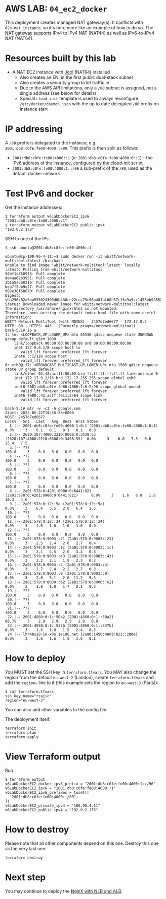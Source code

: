 # AWS LAB: `04_ec2_docker`

This deployment creates managed NAT gateway(s). It conflicts with `02b_nat_instance`, so it's here more like an example of how to do so.
The NAT gateway supports IPv4 to IPv4 NAT (NAT44) as well as IPv6-to-IPv4 NAT (NAT64).

# Resources built by this lab

- A NAT EC2 instance with [Jool](http://jool.mx/) (NAT64) installed
  - Also creates an ENI in the first public dual-stack subnet
  - Also creates a security group to let traffic in
  - Due to the AWS API limitations, only a `/80` subnet is assigned, not a single address (see below for details)
  - Special `cloud-init` template is used to always reconfigure `/etc/docker/daemon.json` with the up to date delegated `/80` prefix on instance start

# IP addressing

A `/80` prefix is delegated to the instance, e.g. `2001:db8:c0fe:fe00:4000::/80`. This prefix is then split as follows:

- `2001:db8:c0fe:fe00:4000::1` (or `2001:db8:c0fe:fe00:4000:0::1`) - the IPv6 address of the instance, configured by the cloud-init script
- `2001:db8:c0fe:fe00:4000:1::/96` a sub-prefix of the `/80`, used as the default docker network

# Test IPv6 and docker

Get the instance addresses:

```
$ terraform output v6LabDockerEC2_ipv6
"2001:db8:c0fe:fe00:4000::1"
$ terraform output v6LabDockerEC2_public_ipv4
"192.0.2.173"
```

SSH to one of the IPs:

```
$ ssh ubuntu@2001:db8:c0fe:fe00:4000::1

ubuntu@ip-100-96-4-11:~$ sudo docker run -it wbitt/network-multitool:latest /bin/bash
Unable to find image 'wbitt/network-multitool:latest' locally
latest: Pulling from wbitt/network-multitool
59bf1c3509f3: Pull complete
de4aa02b3951: Pull complete
3b1a5a3b831b: Pull complete
bea7f2db9e27: Pull complete
999e38f68670: Pull complete
Digest: sha256:82a5ea955024390d6b438ce22ccc75c98b481bf00e57c13e9a9cc1458eb92652
Status: Downloaded newer image for wbitt/network-multitool:latest
The directory /usr/share/nginx/html is not mounted.
Therefore, over-writing the default index.html file with some useful information:
WBITT Network MultiTool (with NGINX) - 2457d7ed6677 - 172.17.0.2 - HTTP: 80 , HTTPS: 443 . (Formerly praqma/network-multitool)
bash-5.1# ip a
1: lo: <LOOPBACK,UP,LOWER_UP> mtu 65536 qdisc noqueue state UNKNOWN group default qlen 1000
    link/loopback 00:00:00:00:00:00 brd 00:00:00:00:00:00
    inet 127.0.0.1/8 scope host lo
       valid_lft forever preferred_lft forever
    inet6 ::1/128 scope host
       valid_lft forever preferred_lft forever
6: eth0@if7: <BROADCAST,MULTICAST,UP,LOWER_UP> mtu 1500 qdisc noqueue state UP group default
    link/ether 02:42:ac:11:00:02 brd ff:ff:ff:ff:ff:ff link-netnsid 0
    inet 172.17.0.2/16 brd 172.17.255.255 scope global eth0
       valid_lft forever preferred_lft forever
    inet6 2001:db8:c0fe:fe00:4000:1:0:2/96 scope global nodad
       valid_lft forever preferred_lft forever
    inet6 fe80::42:acff:fe11:2/64 scope link
       valid_lft forever preferred_lft forever

bash-5.1# mtr -w -c3 -b google.com
Start: 2022-05-22T19:36:53+0000
HOST: 2457d7ed6677                                                          Loss%   Snt   Last   Avg  Best  Wrst StDev
  1.|-- 2001:db8:c0fe:fe00:4000:1:0:1 (2001:db8:c0fe:fe00:4000:1:0:1)          0.0%     3    0.1   0.1   0.1   0.1   0.0
  2.|-- 2620:107:4000:2210:8000:0:3438:55 (2620:107:4000:2210:8000:0:3438:55)  0.0%     3    0.6   7.5   0.6  15.4   7.5
  3.|-- ???                                                                   100.0     3    0.0   0.0   0.0   0.0   0.0
  4.|-- ???                                                                   100.0     3    0.0   0.0   0.0   0.0   0.0
  5.|-- ???                                                                   100.0     3    0.0   0.0   0.0   0.0   0.0
  6.|-- ???                                                                   100.0     3    0.0   0.0   0.0   0.0   0.0
  7.|-- ???                                                                   100.0     3    0.0   0.0   0.0   0.0   0.0
  8.|-- 2a01:578:0:4201:8000:0:6441:821 (2a01:578:0:4201:8000:0:6441:821)      0.0%     3    1.6   6.8   1.6  10.3   4.6
  9.|-- 2a01:578:0:12::5a (2a01:578:0:12::5a)                                  0.0%     3    6.4   3.5   2.0   6.4   2.5
 10.|-- ???                                                                   100.0     3    0.0   0.0   0.0   0.0   0.0
 11.|-- 2a01:578:0:12::24 (2a01:578:0:12::24)                                  0.0%     3    1.6   1.6   1.6   1.6   0.0
 12.|-- ???                                                                   100.0     3    0.0   0.0   0.0   0.0   0.0
 13.|-- 2a01:578:0:9003::21 (2a01:578:0:9003::21)                              0.0%     3    2.5   2.4   2.0   2.7   0.4
 14.|-- 2a01:578:0:9003::1c (2a01:578:0:9003::1c)                              0.0%     3    2.1   2.5   2.0   3.4   0.8
 15.|-- 2a01:578:0:9003::43 (2a01:578:0:9003::43)                              0.0%     3    2.2   2.1   1.9   2.3   0.2
 16.|-- 2a01:578:0:9003::4 (2a01:578:0:9003::4)                                0.0%     3    2.7   2.4   2.2   2.7   0.3
 17.|-- 2a01:578:0:9003::9 (2a01:578:0:9003::9)                                0.0%     3    2.0   5.1   2.0  11.2   5.3
 18.|-- 2a01:578:0:8000::62 (2a01:578:0:8000::62)                              0.0%     3    1.8   1.8   1.7   2.1   0.2
 19.|-- ???                                                                   100.0     3    0.0   0.0   0.0   0.0   0.0
 20.|-- ???                                                                   100.0     3    0.0   0.0   0.0   0.0   0.0
 21.|-- ???                                                                   100.0     3    0.0   0.0   0.0   0.0   0.0
 22.|-- 2001:4860:0:1::50a2 (2001:4860:0:1::50a2)                             66.7%     3    2.9   2.9   2.9   2.9   0.0
 23.|-- 2001:4860:0:1::537b (2001:4860:0:1::537b)                              0.0%     3    1.6   1.8   1.5   2.4   0.5
 24.|-- lhr48s28-in-x0e.1e100.net (2a00:1450:4009:821::200e)                   0.0%     3    1.6   1.6   1.5   1.6   0.1
```

# How to deploy

You MUST set the SSH key in `terraform.tfvars`. You MAY also change the region from the default `eu-west-2` (London), create `terraform.tfvars` and add the `region=` line to it (this example sets the region to `eu-west-3` (Paris)):

```
$ cat terraform.tfvars
ssh_key_name="rzajic"
region="eu-west-3"
```

You can also add other variables to the config file.

The deployment itself:

```
terraform init
terraform plan
terraform apply
```

# View Terraform output

Run

```
$ terraform output
v6LabDockerEC2_docker_ipv6_prefix = "2001:db8:c0fe:fe00:4000:1::/96"
v6LabDockerEC2_ipv6 = "2001:db8:c0fe:fe00:4000::1"
v6LabDockerEC2_ipv6_prefixes = toset([
  "2001:db8:c0fe:fe00:4000::/80",
])
v6LabDockerEC2_private_ipv4 = "100.96.4.11"
v6LabDockerEC2_public_ipv4 = "192.0.2.173"
```


# How to destroy

Please note that all other components depend on this one. Destroy this one as the very last one.

```
terraform destroy
```

# Next step

You may continue to deploy the [NginX with NLB and ALB](../05_nginx_nlb_alb/README.md).
